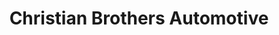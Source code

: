 ---
title: "Christian Brothers Automotive"
url: /edmond/christian-brothers-automotive/
shop: Autowerkstatt
---